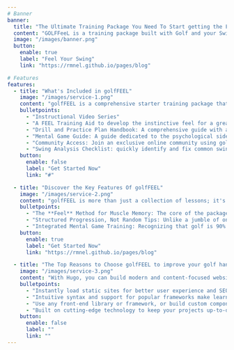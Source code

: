 ```yaml
---
# Banner
banner:
  title: "The Ultimate Training Package You Need To Start getting the Feel of Your Golf Swing"
  content: "GOLFFeeL is a training package built with Golf and your Swing Style in mind, providing everything you need to jumpstart your Better Golf Game and Bring Down that handicap."
  image: "/images/banner.png"
  button:
    enable: true
    label: "Feel Your Swing"
    link: "https://rmnel.github.io/pages/blog"

# Features
features:
  - title: "What's Included in golfFEEL"
    image: "/images/service-1.png"
    content: "golfFEEL is a comprehensive starter training package that includes everything you need to get started with your Lower Golf Handicap. What's Included in golfFEEL"
    bulletpoints:
      - "Instructional Video Series"
      - "A FEEL Training Aid to develop the instinctive feel for a great golf swing, not just the mechanics"
      - "Drill and Practice Plan Handbook: A comprehensive guide with a structured way to practice and see real improvement"
      - "Mental Game Guide: A guide dedicated to the psychological side of golf, helping you stay calm under pressure and build unshakable on-course confidence"
      - "Community Access: Join an exclusive online community using golfFEEL to share your progress, get advice, and stay motivated on your journey to a lower handicap"
      - "Swing Analysis Checklist: quickly identify and fix common swing faults to improve your game every time you practice."
    button:
      enable: false
      label: "Get Started Now"
      link: "#"

  - title: "Discover the Key Features Of golfFEEL"
    image: "/images/service-2.png"
    content: "golfFEEL is more than just a collection of lessons; it's a holistic system designed to transform your game from the inside out. By focusing on the critical link between mind, body, and club, golfFEEL provides the essential tools you need to build a repeatable, confident swing and lower your handicap for good. Some of the key features are:"
    bulletpoints:
      - "The **Feel** Method for Muscle Memory: The core of the package is a unique training method that helps you move beyond just "thinking" about your swing. It trains your body to instinctively know where the club is throughout the motion, leading to more consistent, powerful, and natural-feeling shots."
      - "Structured Progression, Not Random Tips: Unlike a jumble of online videos, **golfFEEL** provides a clear, step-by-step roadmap. The program is carefully structured to build upon your skills, ensuring you master the fundamentals before moving on to more advanced techniques and on-course strategies"
      - "Integrated Mental Game Training: Recognizing that golf is 90% mental, **golfFEEL** includes dedicated resources to help you build confidence, manage pressure, and develop a winning mindset. This focus on the psychological side of the game is what separates a good golfer from a great one."
    button:
      enable: true
      label: "Get Started Now"
      link: "https://rmnel.github.io/pages/blog"

  - title: "The Top Reasons to Choose golfFEEL to improve your golf handicap"
    image: "/images/service-3.png"
    content: "With Hugo, you can build modern and content-focused websites without sacrificing performance or ease of use."
    bulletpoints:
      - "Instantly load static sites for better user experience and SEO."
      - "Intuitive syntax and support for popular frameworks make learning and using Hugo a breeze."
      - "Use any front-end library or framework, or build custom components, for any project size."
      - "Built on cutting-edge technology to keep your projects up-to-date with the latest web standards."
    button:
      enable: false
      label: ""
      link: ""
---
```











